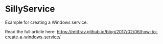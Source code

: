 # SillyService

Example for creating a Windows service.

Read the full article here: https://retifrav.github.io/blog/2017/02/06/how-to-create-a-windows-service/
